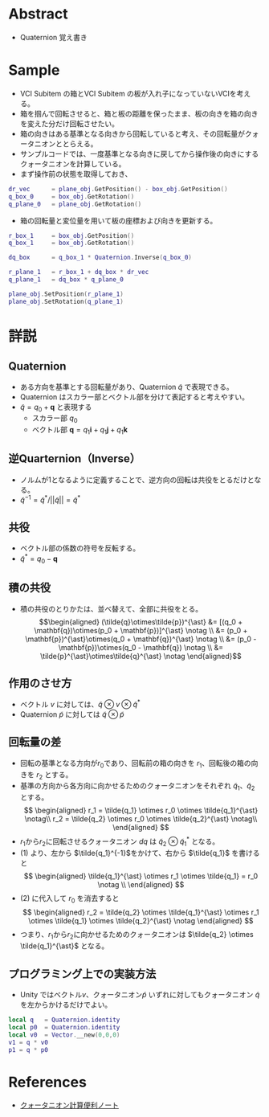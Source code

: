 # Abstract
* Quaternion 覚え書き

# Sample
* VCI Subitem の箱とVCI Subitem の板が入れ子になっていないVCIを考える。
* 箱を掴んで回転させると、箱と板の距離を保ったまま、板の向きを箱の向きを変えた分だけ回転させたい。
* 箱の向きはある基準となる向きから回転していると考え、その回転量がクォータニオンととらえる。
* サンプルコードでは、一度基準となる向きに戻してから操作後の向きにするクォータニオンを計算している。
* まず操作前の状態を取得しておき、
```lua
dr_vec      = plane_obj.GetPosition() - box_obj.GetPosition()
q_box_0     = box_obj.GetRotation()
q_plane_0   = plane_obj.GetRotation()
```
* 箱の回転量と変位量を用いて板の座標および向きを更新する。
```lua
r_box_1     = box_obj.GetPosition()
q_box_1     = box_obj.GetRotation()

dq_box      = q_box_1 * Quaternion.Inverse(q_box_0)

r_plane_1   = r_box_1 + dq_box * dr_vec
q_plane_1   = dq_box * q_plane_0

plane_obj.SetPosition(r_plane_1)
plane_obj.SetRotation(q_plane_1)
```

# 詳説
## Quaternion
  * ある方向を基準とする回転量があり、Quaternion $\tilde{q}$ で表現できる。
  * Quaternion はスカラー部とベクトル部を分けて表記すると考えやすい。
  * $\tilde{q} = q_0 + \mathbf{q}$ と表現する
    * スカラー部 $q_0$
    * ベクトル部 $\mathbf{q} = q_1 \mathbf{i} + q_1 \mathbf{j} + q_1 \mathbf{k}$
##  逆Quarternion（Inverse）
  * ノルムが1となるように定義することで、逆方向の回転は共役をとるだけとなる。
  * $\tilde{q}^{-1} = \tilde{q}^{\ast} / ||\tilde{q}|| = \tilde{q}^{\ast}$
## 共役
  * ベクトル部の係数の符号を反転する。
  * $\tilde{q}^* = q_0 - \mathbf{q}$
## 積の共役
  * 積の共役のとりかたは、並べ替えて、全部に共役をとる。
$$\begin{aligned}
  (\tilde{q}\otimes\tilde{p})^{\ast} &= [(q_0 + \mathbf{q})\otimes(p_0 + \mathbf{p})]^{\ast} \notag \\
  &= (p_0 + \mathbf{p})^{\ast}\otimes(q_0 + \mathbf{q})^{\ast} \notag \\
  &= (p_0 - \mathbf{p})\otimes(q_0 - \mathbf{q}) \notag \\
  &= \tilde{p}^{\ast}\otimes\tilde{q}^{\ast} \notag 
\end{aligned}$$
## 作用のさせ方
  * ベクトル $v$ に対しては、$\tilde{q} \otimes v \otimes \tilde{q}^{\ast}$
  * Quaternion $\tilde{p}$ に対しては $\tilde{q} \otimes \tilde{p}$
## 回転量の差
* 回転の基準となる方向が$r_0$であり、回転前の箱の向きを $r_1$、回転後の箱の向きを $r_2$ とする。
* 基準の方向から各方向に向かせるためのクォータニオンをそれぞれ $\tilde{q}_1$、$\tilde{q}_2$ とする。
$$
\begin{aligned}
  r_1 = \tilde{q_1} \otimes r_0 \otimes \tilde{q_1}^{\ast} \notag\\
  r_2 = \tilde{q_2} \otimes r_0 \otimes \tilde{q_2}^{\ast} \notag\\
\end{aligned}
$$
* $r_1$から$r_2$に回転させるクォータニオン $dq$ は $\tilde{q}_2\otimes \tilde{q}_1^{\ast}$ となる。
* (1) より、左から $\tilde{q_1}^{-1}$をかけて、右から $\tilde{q_1}$ を書けると
$$
\begin{aligned}
  \tilde{q_1}^{\ast} \otimes r_1 \otimes \tilde{q_1} =  r_0 \notag \\
\end{aligned}
$$
* (2) に代入して $r_0$ を消去すると
$$
\begin{aligned}
  r_2 = \tilde{q_2} \otimes \tilde{q_1}^{\ast} \otimes r_1 \otimes \tilde{q_1} \otimes \tilde{q_2}^{\ast} \notag
\end{aligned}
$$
* つまり、$r_1$から$r_2$に向かせるためのクォータニオンは $\tilde{q_2} \otimes \tilde{q_1}^{\ast}$ となる。

## プログラミング上での実装方法
* Unity ではベクトル$v$、クォータニオン$\tilde{p}$ いずれに対してもクォータニオン $\tilde{q}$ を左からかけるだけでよい。
```lua
local q   = Quaternion.identity
local p0  = Quaternion.identity
local v0  = Vector.__new(0,0,0)
v1 = q * v0
p1 = q * p0
```


# References
* [クォータニオン計算便利ノート](https://www.mesw.co.jp/business/report/pdf/mss_18_07.pdf)
